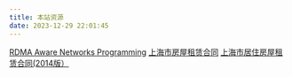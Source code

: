 ```yaml
---
title: 本站资源
date: 2023-12-29 22:01:45
---
```


[RDMA Aware Networks Programming](RDMA-Aware-Networks-Programming.pdf)
[上海市房屋租赁合同](./上海市房屋租赁合同.doc)
[上海市居住房屋租赁合同(2014版）](https://scjgj.sh.gov.cn/057/20200423/02e481ac555384f501555839cb502251.html)
